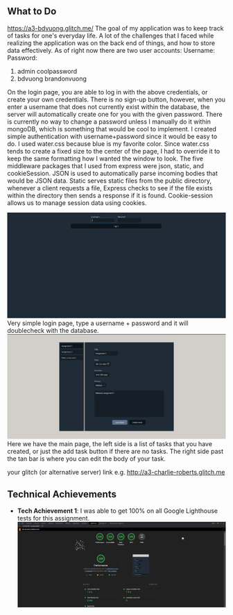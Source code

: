 ## What to Do
https://a3-bdvuong.glitch.me/
The goal of my application was to keep track of tasks for one's everyday life. A lot of the challenges that I faced while realizing the application was on the back end of things, and how to store data effectively. As of right now there are two user accounts:
   Username:                  Password:
1. admin                      coolpassword
2. bdvuong                    brandonvuong

On the login page, you are able to log in with the above credentials, or create your own credentials. There is no sign-up button, however, when you enter a username that does not currently exist within the database, the server will automatically create one for you with the given password. There is currently no way to change a password unless I manually do it within mongoDB, which is something that would be cool to implement. I created simple authentication with username+password since it would be easy to do. I used water.css because blue is my favorite color. Since water.css tends to create a fixed size to the center of the page, I had to override it to keep the same formatting how I wanted the window to look. The five middleware packages that I used from express were json, static, and cookieSession.
JSON is used to automatically parse incoming bodies that would be JSON data. 
Static serves static files from the public directory, whenever a client requests a file, Express checks to see if the file exists within the directory then sends a response if it is found. 
Cookie-session allows us to manage session data using cookies.

![Login Page](images/Login.png)
Very simple login page, type a username + password and it will doublecheck with the database. 
![Task Page](images/Task%20Page.png)
Here we have the main page, the left side is a list of tasks that you have created, or just the add task button if there are no tasks.
The right side past the tan bar is where you can edit the body of your task.

your glitch (or alternative server) link e.g. http://a3-charlie-roberts.glitch.me

## Technical Achievements
- **Tech Achievement 1**: I was able to get 100% on all Google Lighthouse tests for this assignment.
![Google Lighthouse Image](images/Google%20Lighthouse.png)